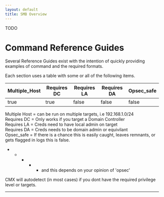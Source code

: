 ```yaml
---
layout: default
title: SMB Overview
---
```


TODO



# Command Reference Guides 

Several Reference Guides exist with the intention of quickly providing  
examples of command and the required formats.  

  
Each section uses a table with some or all of the following items.   

| Multiple_Host | Requires DC | Requires LA | Requires DA | Opsec_safe |
|---------------|-------------|-------------|-------------|------------|
| true          | true        | false       | false       | false      |
  
  
Multiple Host = can be run on multiple targets, i.e 192.168.1.0/24  
Requires DC = Only works if you target a Domain Controller      
Requires LA = Creds need to have local admin on target  
Requires DA = Creds needs to be domain admin or equivilant   
Opsec_safe = If there is a chance this is easily caught, leaves remnants, or gets flagged in logs this is false.  
  - - - - - and this depends on your opinion of 'opsec'   
  
CMX will autodetect (in most cases) if you dont have the required privilege level or targets.     
  
--------------------------------------------------------------------------------------------------------------------------------------------------------
